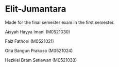 # Elit-Jumantara
Made for the final semester exam in the first semester.

Aisyah Hayya Imani (M0521030)

Faiz Fathoni (M0521021)

Gita Bangun Prakoso (M0521024)

Hezkiel Bram Setiawan (M0521030)
